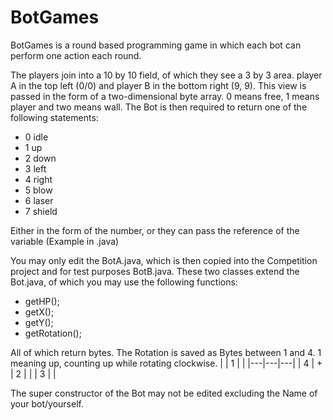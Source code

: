# BotGames
BotGames is a round based programming game in which each bot can perform one action each round.

The players join into a 10 by 10 field, of which they see a 3 by 3 area. player A in the top left (0/0) and player B in the bottom right (9, 9). This view is passed in the form of a two-dimensional byte array. 0 means free, 1 means player and two means wall. The Bot is then required to return one of the following statements:

* 0 idle
* 1 up
* 2 down
* 3 left
* 4 right
* 5 blow
* 6 laser
* 7 shield

Either in the form of the number, or they can pass the reference of the variable (Example in .java)

You may only edit the BotA.java, which is then copied into the Competition project and for test purposes BotB.java.
These two classes extend the Bot.java, of which you may use the following functions:

* getHP();
* getX();
* getY();
* getRotation();

All of which return bytes.
The Rotation is saved as Bytes between 1 and 4. 1 meaning up, counting up while rotating clockwise.
|   | 1 |   |
|---|---|---|
| 4 | + | 2 |
|   | 3 |   |

  The super constructor of the Bot may not be edited excluding the Name of your bot/yourself.
